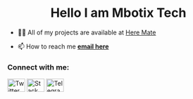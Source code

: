 <h1 align="center">Hello I am Mbotix Tech</h1>

- 👨‍💻 All of my projects are available at [Here Mate](https://www.gabrielazazil.me/)

- 📫 How to reach me [**email here**](mailto:mbotixtech@gmail.com)


<h3 align="left">Connect with me:</h3>
<p align="left">
<a href="https://twitter.com/mbotixtech" target="_blank"><img align="center" src="https://raw.githubusercontent.com/rahuldkjain/github-profile-readme-generator/master/src/images/icons/Social/twitter.svg" alt="Twitter" height="30" width="40" /></a>
<a href="https://stackoverflow.com/users/22597130/mbotix-tech" target="_blank"><img align="center" src="https://raw.githubusercontent.com/rahuldkjain/github-profile-readme-generator/master/src/images/icons/Social/stack-overflow.svg" alt="Stack Overflow" height="30" width="40" /></a>
<a href="https://t.me/xiaogarpu" target="_blank"><img align="center" src="https://logos-world.net/wp-content/uploads/2021/03/Telegram-Logo.png" alt="Telegram" height="30" width="40" /></a>
</p>
